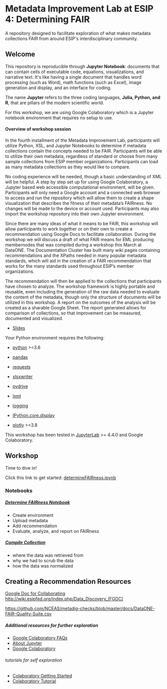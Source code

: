 # Metadata Improvement Lab at ESIP 4: Determining FAIR

A repository designed to facilitate exploration of what makes metadata collections FAIR from around ESIP's interdisciplinary community.

## Welcome

This repository is reproducible through **Jupyter Notebook**: documents that can contain cells of executable code, equations, visualizations, and narrative text. It's like having a single document that handles word processing (such as  Word), math functions (such as Excel), image generation and display, and an interface for coding.

The name **Jupyter** refers to the three coding languages, **Julia, Python, and R**, that are pillars of the modern scientific world. 

For this workshop, we are using Google Colaboratory which is a Jupyter notebook environment that requires no setup to use.

####  Overview of workshop session
In the fourth installment of the Metadata Improvement Lab, participants will utilize Python, XSL, and Jupyter Notebooks to determine if metadata collections contain the concepts needed to be FAIR. Participants will be able to utilize their own metadata, regardless of standard or choose from many sample collections from ESIP member organizations. Participants can load as many metadata collections as they would like to compare. 

No coding experience will be needed, though a basic understanding of XML will be helpful. A step by step set up for using Google Colaboratory, a Jupyter based web accessible computational environment, will be given. Participants will only need a Google account and a connected web browser to access and run the repository which will allow them to create a shape visualization that describes the fitness of their metadata’s FAIRness. No changes will be made to the device or account used. Participants may also import the workshop repository into their own Jupyter environment.

Since there are many ideas of what it means to be FAIR, this workshop will allow participants to work together or on their own to create a recommendation using Google Docs to facilitate collaboration. During the workshop we will discuss a draft of what FAIR means for EML producing membernodes that was compiled during a workshop this March at DataONE. The Documentation Cluster has built many wiki pages containing recommendations and the XPaths needed in many popular metadata standards, which will aid in the creation of a FAIR recommendation that works for the many standards used throughout ESIP’s member organizations. 

The recommendation will then be applied to the collections that participants have chosen to analyze. The workshop framework is highly portable and reusable, even including the generation of the raw data needed to evaluate the content of the metadata, though only the structure of documents will be utilized in this workshop. A report on the outcomes of the analysis will be created as a sharable Google Sheet. The report generated allows for comparison of collections, so that improvement can be measured, documented and visualized. 

* [Slides](https://schd.ws/hosted_files/2018esipsummermeeting/ab/MILESsessionOverview.pptx)

Your Python environment requires the following:

* [python](https://python.org) >=3.6

* [pandas](https://pandas.pydata.org/)
* [requests](https://pypi.org/project/requests/)
* [xlsxwriter](https://pypi.org/project/XlsxWriter/)
* [pydrive](https://pypi.org/project/PyDrive/)
* [lxml](https://pypi.org/project/lxml/)
* [logging](https://pypi.org/project/logging/)
* [IPython.core.display](https://ipython.readthedocs.io/en/stable/)
* [plotly]() >=3.8


This workshop has been tested in [JupyterLab](https://jupyter.org) >= 4.4.0 and Google Colaboratory.

## Workshop

Time to dive in!

Click this link to get started: [determineFAIRness.ipynb](https://colab.research.google.com/github/scgordon/MILE4FAIRness/blob/master/notebooks/determineFAIRness.ipynb) 

### Notebooks

##### [Determine FAIRness Notebook](./notebook/determineFAIRness.ipynb)
* Create environment
* Upload metadata
* Add recommendation
* Evaluate, analyze, and report on FAIRness

##### [Compile Collection](./notebook/compileCollections.ipynb)
* where the data was retrieved from
* why we had to scrub the data
* how the data was normalized

## Creating a Recommendation Resources
[Google Doc for Collaborating](https://docs.google.com/document/d/1pD76sp16zKm4noSMT1ZGGPw1n3zaJrIaEW-h1Fe_MSg/edit?usp=sharing) 
http://wiki.esipfed.org/index.php/Data_Discovery_(FGDC)

https://github.com/NCEAS/metadig-checks/blob/master/docs/DataONE-FAIR-Quality-Suite.csv
##### Additional resources for further exploration
* [Google Colaboratory FAQs](https://research.google.com/colaboratory/faq.html)
* [About Jupyter](https://jupyter.org/)
* [Google Colaboratory](https://colab.research.google.com/notebook#create=true&language=python3)
###### tutorials for self exploration
* [Colaboratory Getting Started](https://colab.research.google.com/notebooks/welcome.ipynb)
* [Colaboratory Tutorial](https://medium.com/@rohansingh_46766/getting-started-with-google-colaboratory-57b4863d4d7d)




